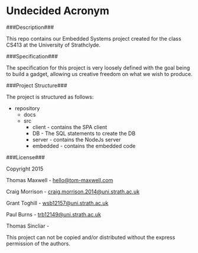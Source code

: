 Undecided Acronym
=========

###Description###

This repo contains our Embedded Systems project created for the class CS413 at the University of Strathclyde.


###Specification###

The specification for this project is very loosely defined with the goal being to build a gadget, allowing us creative freedom on what we wish to produce.

###Project Structure###

The project is structured as follows:

- repository
	- docs
	- src
		- client	- contains the SPA client
		- DB		- The SQL statements to create the DB
		- server	- contains the NodeJs server
		- embedded	- contains the embedded code


###License###

Copyright 2015


Thomas Maxwell		-	hello@tom-maxwell.com

Craig Morrison		- craig.morrison.2014@uni.strath.ac.uk

Grant Toghill		- wsb12157@uni.strath.ac.uk

Paul Burns			- trb12149@uni.strath.ac.uk

Thomas Sincliar		- 


This project can not be copied and/or distributed without the express permission of the authors.
